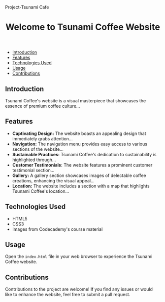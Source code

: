 Project-Tsunami Cafe
<!DOCTYPE html>
<html>

<head>
  <title>Tsunami Coffee Website</title>
</head>

<body>

  <header>
    <h1>Welcome to Tsunami Coffee Website</h1>
  </header>

  <nav>
    <ul>
      <li><a href="#introduction">Introduction</a></li>
      <li><a href="#features">Features</a></li>
      <li><a href="#technologies-used">Technologies Used</a></li>
      <li><a href="#usage">Usage</a></li>
      <li><a href="#contributions">Contributions</a></li>
    </ul>
  </nav>

  <section id="introduction">
    <h2>Introduction</h2>
    <p>Tsunami Coffee's website is a visual masterpiece that showcases the essence of premium coffee culture...</p>
  </section>

  <section id="features">
    <h2>Features</h2>
    <ul>
      <li><strong>Captivating Design:</strong> The website boasts an appealing design that immediately grabs attention...</li>
      <li><strong>Navigation:</strong> The navigation menu provides easy access to various sections of the website...</li>
      <li><strong>Sustainable Practices:</strong> Tsunami Coffee's dedication to sustainability is highlighted through...</li>
      <li><strong>Customer Testimonials:</strong> The website features a prominent customer testimonial section...</li>
      <li><strong>Gallery:</strong> A gallery section showcases images of delectable coffee creations, enhancing the visual appeal...</li>
      <li><strong>Location:</strong> The website includes a section with a map that highlights Tsunami Coffee's location...</li>
    </ul>
  </section>

  <section id="technologies-used">
    <h2>Technologies Used</h2>
    <ul>
      <li>HTML5</li>
      <li>CSS3</li>
      <li>Images from Codecademy's course material</li>
    </ul>
  </section>

  <section id="usage">
    <h2>Usage</h2>
    <p>Open the <code>index.html</code> file in your web browser to experience the Tsunami Coffee website.</p>
  </section>

  <section id="contributions">
    <h2>Contributions</h2>
    <p>Contributions to the project are welcome! If you find any issues or would like to enhance the website, feel free to submit a pull request.</p>
  </section>



</body>

</html>
